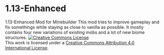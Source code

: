 1.13-Enhanced
=============

1.13-Enhanced Mod for Minebuilder
This mod tries to improve gameplay and fix somethings while staying as close to vanilla as possible.
It mostly contains four new variations of existing mobs and a lot of new biome structures.
<a rel="license" href="http://creativecommons.org/licenses/by/4.0/"><img alt="Creative Commons License" style="border-width:0" src="https://i.creativecommons.org/l/by/4.0/88x31.png" /></a><br />This work is licensed under a <a rel="license" href="http://creativecommons.org/licenses/by/4.0/">Creative Commons Attribution 4.0 International License</a>.
